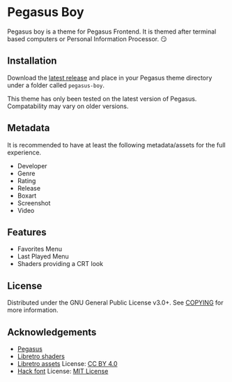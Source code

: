 # Pegasus Boy

Pegasus boy is a theme for Pegasus Frontend.  It is themed after terminal based computers or Personal Information Processor. :smirk:

## Installation

Download the [latest release](https://github.com/gtaforever00/pegasus-boy/releases/latest) and place in your Pegasus theme directory under a folder called `pegasus-boy`.

This theme has only been tested on the latest version of Pegasus.  Compatability may vary on older versions.

## Metadata

It is recommended to have at least the following metadata/assets for the full experience.

- Developer
- Genre
- Rating
- Release
- Boxart
- Screenshot
- Video

## Features

- Favorites Menu
- Last Played Menu
- Shaders providing a CRT look

## License

Distributed under the GNU General Public License v3.0+. See [COPYING](COPYING) for more information.

## Acknowledgements

- [Pegasus](https://pegasus-frontend.org/)
- [Libretro shaders](https://github.com/libretro/slang-shaders)
- [Libretro assets](https://github.com/libretro/retroarch-assets)
  License: [CC BY 4.0](assets/retroarch-assets/COPYING)
- [Hack font](https://github.com/source-foundry/Hack)
  License: [MIT License](assets/fonts/Hack/LICENSE.md)

